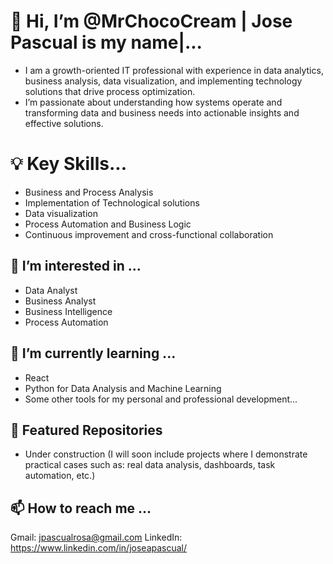 # 👋 Hi, I’m @MrChocoCream | Jose Pascual is my name|...
- I am a growth-oriented IT professional with experience in data analytics, business analysis, data visualization, and implementing technology solutions that drive process optimization.
- I’m passionate about understanding how systems operate and transforming data and business needs into actionable insights and effective solutions.

# 💡 Key Skills...
- Business and Process Analysis
- Implementation of Technological solutions
- Data visualization
- Process Automation and Business Logic
- Continuous improvement and cross-functional collaboration

## 📌 I’m interested in ... 
- Data Analyst
- Business Analyst
- Business Intelligence
- Process Automation

## 🌱 I’m currently learning ... 
- React
- Python for Data Analysis and Machine Learning
- Some other tools for my personal and professional development...

## 📂 Featured Repositories

- Under construction (I will soon include projects where I demonstrate practical cases such as: real data analysis, dashboards, task automation, etc.)

## 📫 How to reach me ... 
Gmail: jpascualrosa@gmail.com
LinkedIn: https://www.linkedin.com/in/joseapascual/
